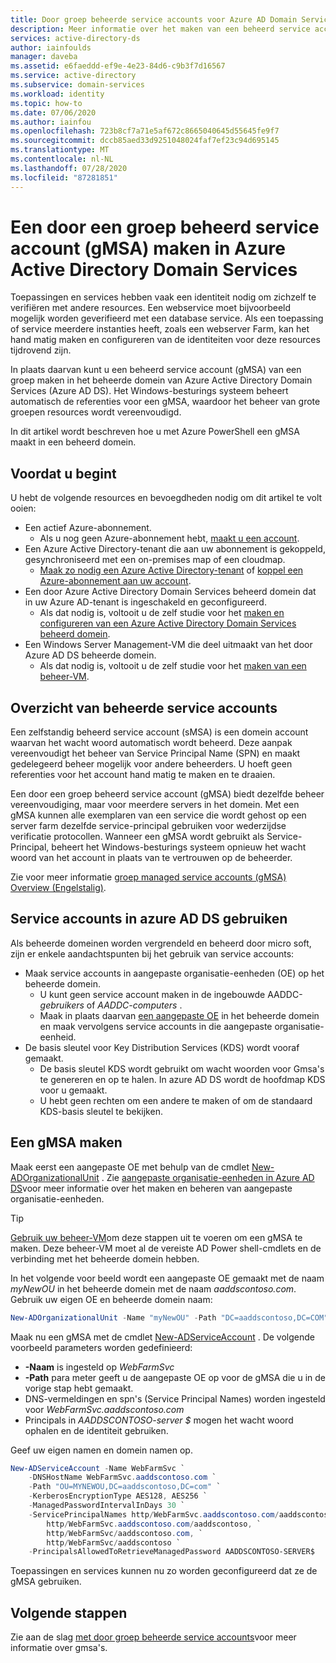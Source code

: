 ```yaml
---
title: Door groep beheerde service accounts voor Azure AD Domain Services | Microsoft Docs
description: Meer informatie over het maken van een beheerd service account voor een groep (gMSA) voor gebruik met Azure Active Directory Domain Services beheerde domeinen
services: active-directory-ds
author: iainfoulds
manager: daveba
ms.assetid: e6faeddd-ef9e-4e23-84d6-c9b3f7d16567
ms.service: active-directory
ms.subservice: domain-services
ms.workload: identity
ms.topic: how-to
ms.date: 07/06/2020
ms.author: iainfou
ms.openlocfilehash: 723b8cf7a71e5af672c8665040645d55645fe9f7
ms.sourcegitcommit: dccb85aed33d9251048024faf7ef23c94d695145
ms.translationtype: MT
ms.contentlocale: nl-NL
ms.lasthandoff: 07/28/2020
ms.locfileid: "87281851"
---
```

# <a name="create-a-group-managed-service-account-gmsa-in-azure-active-directory-domain-services"></a>Een door een groep beheerd service account (gMSA) maken in Azure Active Directory Domain Services

Toepassingen en services hebben vaak een identiteit nodig om zichzelf te verifiëren met andere resources. Een webservice moet bijvoorbeeld mogelijk worden geverifieerd met een database service. Als een toepassing of service meerdere instanties heeft, zoals een webserver Farm, kan het hand matig maken en configureren van de identiteiten voor deze resources tijdrovend zijn.

In plaats daarvan kunt u een beheerd service account (gMSA) van een groep maken in het beheerde domein van Azure Active Directory Domain Services (Azure AD DS). Het Windows-besturings systeem beheert automatisch de referenties voor een gMSA, waardoor het beheer van grote groepen resources wordt vereenvoudigd.

In dit artikel wordt beschreven hoe u met Azure PowerShell een gMSA maakt in een beheerd domein.

## <a name="before-you-begin"></a>Voordat u begint

U hebt de volgende resources en bevoegdheden nodig om dit artikel te volt ooien:

* Een actief Azure-abonnement.
    * Als u nog geen Azure-abonnement hebt, [maakt u een account](https://azure.microsoft.com/free/?WT.mc_id=A261C142F).
* Een Azure Active Directory-tenant die aan uw abonnement is gekoppeld, gesynchroniseerd met een on-premises map of een cloudmap.
    * [Maak zo nodig een Azure Active Directory-tenant][create-azure-ad-tenant] of [koppel een Azure-abonnement aan uw account][associate-azure-ad-tenant].
* Een door Azure Active Directory Domain Services beheerd domein dat in uw Azure AD-tenant is ingeschakeld en geconfigureerd.
    * Als dat nodig is, voltooit u de zelf studie voor het [maken en configureren van een Azure Active Directory Domain Services beheerd domein][create-azure-ad-ds-instance].
* Een Windows Server Management-VM die deel uitmaakt van het door Azure AD DS beheerde domein.
    * Als dat nodig is, voltooit u de zelf studie voor het [maken van een beheer-VM][tutorial-create-management-vm].

## <a name="managed-service-accounts-overview"></a>Overzicht van beheerde service accounts

Een zelfstandig beheerd service account (sMSA) is een domein account waarvan het wacht woord automatisch wordt beheerd. Deze aanpak vereenvoudigt het beheer van Service Principal Name (SPN) en maakt gedelegeerd beheer mogelijk voor andere beheerders. U hoeft geen referenties voor het account hand matig te maken en te draaien.

Een door een groep beheerd service account (gMSA) biedt dezelfde beheer vereenvoudiging, maar voor meerdere servers in het domein. Met een gMSA kunnen alle exemplaren van een service die wordt gehost op een server farm dezelfde service-principal gebruiken voor wederzijdse verificatie protocollen. Wanneer een gMSA wordt gebruikt als Service-Principal, beheert het Windows-besturings systeem opnieuw het wacht woord van het account in plaats van te vertrouwen op de beheerder.

Zie voor meer informatie [groep managed service accounts (gMSA) Overview (Engelstalig)][gmsa-overview].

## <a name="using-service-accounts-in-azure-ad-ds"></a>Service accounts in azure AD DS gebruiken

Als beheerde domeinen worden vergrendeld en beheerd door micro soft, zijn er enkele aandachtspunten bij het gebruik van service accounts:

* Maak service accounts in aangepaste organisatie-eenheden (OE) op het beheerde domein.
    * U kunt geen service account maken in de ingebouwde AADDC- *gebruikers* of *AADDC-computers* .
    * Maak in plaats daarvan [een aangepaste OE][create-custom-ou] in het beheerde domein en maak vervolgens service accounts in die aangepaste organisatie-eenheid.
* De basis sleutel voor Key Distribution Services (KDS) wordt vooraf gemaakt.
    * De basis sleutel KDS wordt gebruikt om wacht woorden voor Gmsa's te genereren en op te halen. In azure AD DS wordt de hoofdmap KDS voor u gemaakt.
    * U hebt geen rechten om een andere te maken of om de standaard KDS-basis sleutel te bekijken.

## <a name="create-a-gmsa"></a>Een gMSA maken

Maak eerst een aangepaste OE met behulp van de cmdlet [New-ADOrganizationalUnit][New-AdOrganizationalUnit] . Zie [aangepaste organisatie-eenheden in Azure AD DS][create-custom-ou]voor meer informatie over het maken en beheren van aangepaste organisatie-eenheden.

> [!TIP]
> [Gebruik uw beheer-VM][tutorial-create-management-vm]om deze stappen uit te voeren om een gMSA te maken. Deze beheer-VM moet al de vereiste AD Power shell-cmdlets en de verbinding met het beheerde domein hebben.

In het volgende voor beeld wordt een aangepaste OE gemaakt met de naam *myNewOU* in het beheerde domein met de naam *aaddscontoso.com*. Gebruik uw eigen OE en beheerde domein naam:

```powershell
New-ADOrganizationalUnit -Name "myNewOU" -Path "DC=aaddscontoso,DC=COM"
```

Maak nu een gMSA met de cmdlet [New-ADServiceAccount][New-ADServiceAccount] . De volgende voorbeeld parameters worden gedefinieerd:

* **-Naam** is ingesteld op *WebFarmSvc*
* **-Path** para meter geeft u de aangepaste OE op voor de gMSA die u in de vorige stap hebt gemaakt.
* DNS-vermeldingen en spn's (Service Principal Names) worden ingesteld voor *WebFarmSvc.aaddscontoso.com*
* Principals in *AADDSCONTOSO-server $* mogen het wacht woord ophalen en de identiteit gebruiken.

Geef uw eigen namen en domein namen op.

```powershell
New-ADServiceAccount -Name WebFarmSvc `
    -DNSHostName WebFarmSvc.aaddscontoso.com `
    -Path "OU=MYNEWOU,DC=aaddscontoso,DC=com" `
    -KerberosEncryptionType AES128, AES256 `
    -ManagedPasswordIntervalInDays 30 `
    -ServicePrincipalNames http/WebFarmSvc.aaddscontoso.com/aaddscontoso.com, `
        http/WebFarmSvc.aaddscontoso.com/aaddscontoso, `
        http/WebFarmSvc/aaddscontoso.com, `
        http/WebFarmSvc/aaddscontoso `
    -PrincipalsAllowedToRetrieveManagedPassword AADDSCONTOSO-SERVER$
```

Toepassingen en services kunnen nu zo worden geconfigureerd dat ze de gMSA gebruiken.

## <a name="next-steps"></a>Volgende stappen

Zie aan de slag [met door groep beheerde service accounts][gmsa-start]voor meer informatie over gmsa's.

<!-- INTERNAL LINKS -->
[create-azure-ad-tenant]: ../active-directory/fundamentals/sign-up-organization.md
[associate-azure-ad-tenant]: ../active-directory/fundamentals/active-directory-how-subscriptions-associated-directory.md
[create-azure-ad-ds-instance]: tutorial-create-instance.md
[tutorial-create-management-vm]: tutorial-create-management-vm.md
[create-custom-ou]: create-ou.md

<!-- EXTERNAL LINKS -->
[New-ADOrganizationalUnit]: /powershell/module/addsadministration/New-AdOrganizationalUnit
[New-ADServiceAccount]: /powershell/module/addsadministration/New-AdServiceAccount
[gmsa-overview]: /windows-server/security/group-managed-service-accounts/group-managed-service-accounts-overview
[gmsa-start]: /windows-server/security/group-managed-service-accounts/getting-started-with-group-managed-service-accounts
